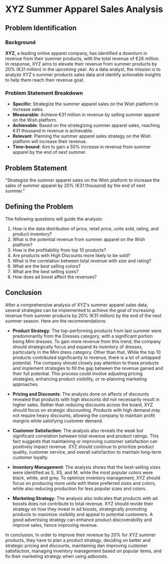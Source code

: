 # XYZ Summer Apparel Sales Analysis

## Problem Identification
### Background
**XYZ**, a leading online apparel company, has identified a downturn in revenue from their summer products, with the total revenue of €26 million. In response, XYZ aims to elevate their revenue from summer products by 20% (€31 million) in the upcoming year. As a data analyst, the mission is to analyze XYZ's summer products sales data and identify actionable insights to help them reach their revenue goal.

### Problem Statement Breakdown
- **Specific**: Strategize the summer apparel sales on the Wish platform to increase sales.
- **Measurable**: Achieve €31 million in revenue by selling summer apparel on the Wish platform.
- **Achievable**: Based on the strategizing summer apparel sales, reaching €31 thousand in revenue is achievable.
- **Relevant**: Planning the summer apparel sales strategy on the Wish platform will increase their revenue.
- **Time-bound**: Aim to gain a 50% increase in revenue from summer apparel by the end of next summer.

## Problem Statement
"Strategize the summer apparel sales on the Wish platform to increase the sales of summer apparel by 20% (€31 thousand) by the end of next summer."

## Defining the Problem
The following questions will guide the analysis:
1. How is the data distribution of price, retail price, units sold, rating, and product inventory?
2. What is the potential revenue from summer apparel on the Wish platform?
3. How is the profitability from top 10 products?
4. Are products with High Discounts more likely to be sold?
5. What is the correlation between total revenue with size and rating?
6. What are the best selling colors?
7. What are the best selling sizes?
8. How does ad boost affect the revenues?

## Conclusion
After a comprehensive analysis of XYZ's summer apparel sales data, several strategies can be implemented to achieve the goal of increasing revenue from summer products by 20% (€31 million) by the end of the next summer season. Here are the recommendations:

- **Product Strategy**: The top-performing products from last summer were predominantly from the Dresses category, with a significant portion being Mini dresses. To gain more revenue from this trend, the company should strategically focus and expand its inventory of dresses, particularly in the Mini dress category. Other than that, While the top 10 products contributed significantly to revenue, there is a lot of untapped potential. The company should closely pay attention to these products and implement strategies to fill the gap between the revenue gained and their full potential. This process could involve adjusting pricing strategies, enhancing product visibility, or re-planning marketing approaches.

- **Pricing and Discounts**: The analysis done on affects of discounts revealed that products with high discounts did not necessarily result in higher sales. Rather than reducing discounts across the board, XYZ should focus on strategic discounting. Products with high demand may not require heavy discounts, allowing the company to maintain profit margins while satisfying customer demand.

- **Customer Satisfaction**: The analysis also reveals the weak but significant correlation between total revenue and product ratings. This fact suggests that maintaining or improving customer satisfaction can positively impact revenue. XYZ should continue to prioritize product quality, customer service, and overall satisfaction to maintain long-term customer loyalty.

- **Inventory Management**: The analysis shows that the best-selling sizes were identified as S, XS, and M, while the most popular colors were black, white, and grey. To optimize inventory management, XYZ should focus on producing more units with these preferred sizes and colors, while also reducing production for less popular sizes and colors.

- **Marketing Strategy**: The analysis also indicates that products with ad boosts does not contribute to total revenue. XYZ should revide their strategy on how they invest in ad boosts, strategically promoting products to maximize visibility and appeal to potential customers. A good advertising strategy can enhance product discoverability and improve sales, hence improving revenue.

In conclusion, In order to improve their revenue by 20% for XYZ summer products, they have to plan a product strategy, deciding on better and strategic pricing and discounts, maintaining dan improving customer satisfaction, managing inventory management based on popular items, and fix their marketing strategy when using adboosts.